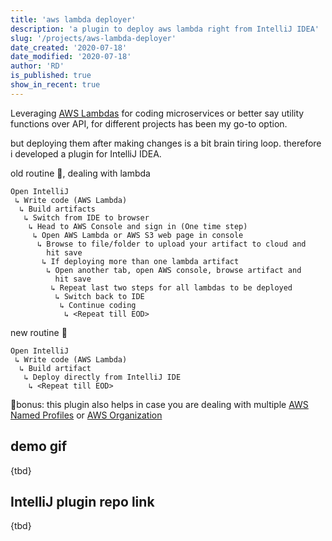```yaml
---
title: 'aws lambda deployer'
description: 'a plugin to deploy aws lambda right from IntelliJ IDEA'
slug: '/projects/aws-lambda-deployer'
date_created: '2020-07-18'
date_modified: '2020-07-18'
author: 'RD'
is_published: true
show_in_recent: true
---
```



Leveraging [AWS Lambdas](https://aws.amazon.com/lambda/) for coding microservices or better say utility functions over API, for different projects has been my go-to option.  

but deploying them after making changes is a bit brain tiring loop. therefore i developed a plugin for IntelliJ IDEA.

old routine 🤕, dealing with lambda

```
Open IntelliJ
 ↳ Write code (AWS Lambda)
  ↳ Build artifacts
   ↳ Switch from IDE to browser
    ↳ Head to AWS Console and sign in (One time step)
     ↳ Open AWS Lambda or AWS S3 web page in console
      ↳ Browse to file/folder to upload your artifact to cloud and
        hit save
       ↳ If deploying more than one lambda artifact
        ↳ Open another tab, open AWS console, browse artifact and 
          hit save
         ↳ Repeat last two steps for all lambdas to be deployed
          ↳ Switch back to IDE
           ↳ Continue coding
            ↳ <Repeat till EOD>
```

new routine 🤩  

```
Open IntelliJ
 ↳ Write code (AWS Lambda)
  ↳ Build artifact
   ↳ Deploy directly from IntelliJ IDE
    ↳ <Repeat till EOD>
```

🎄bonus: this plugin also helps in case you are dealing with multiple [AWS Named Profiles](http://docs.aws.amazon.com/cli/latest/userguide/cli-multiple-profiles.html) or [AWS Organization](https://aws.amazon.com/organizations/)  


## demo gif

{tbd}

## IntelliJ plugin repo link

{tbd}